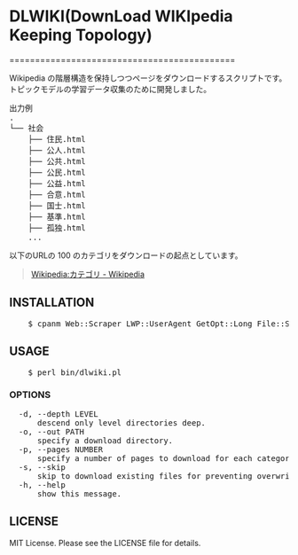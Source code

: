 # DLWIKI(DownLoad WIKIpedia Keeping Topology)
============================================

Wikipedia の階層構造を保持しつつページをダウンロードするスクリプトです。トピックモデルの学習データ収集のために開発しました。

<pre>
出力例
.
└── 社会
    ├── 住民.html
    ├── 公人.html
    ├── 公共.html
    ├── 公民.html
    ├── 公益.html
    ├── 合意.html
    ├── 国士.html
    ├── 基準.html
    ├── 孤独.html
	...
</pre>

以下のURLの 100 のカテゴリをダウンロードの起点としています。

> [Wikipedia:カテゴリ - Wikipedia](http://ja.wikipedia.org/wiki/Wikipedia:%E3%82%AB%E3%83%86%E3%82%B4%E3%83%AA)

## INSTALLATION

<pre>
    $ cpanm Web::Scraper LWP::UserAgent GetOpt::Long File::Spec
</pre>

## USAGE

<pre>
    $ perl bin/dlwiki.pl
</pre>

### OPTIONS

<pre>
  -d, --depth LEVEL
      descend only level directories deep.
  -o, --out PATH
      specify a download directory.
  -p, --pages NUMBER
      specify a number of pages to download for each category.
  -s, --skip
      skip to download existing files for preventing overwriting.
  -h, --help
      show this message.
</pre>

## LICENSE

MIT License. Please see the LICENSE file for details.
